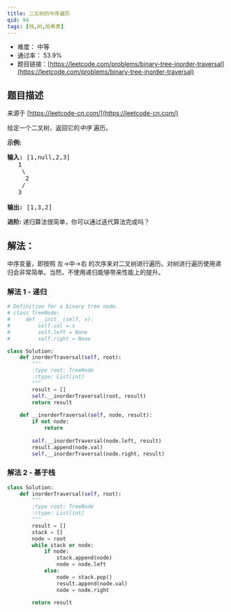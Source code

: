 ```yaml
---
title: 二叉树的中序遍历
qid: 94
tags: [栈,树,哈希表]
---
```



- 难度： 中等
- 通过率： 53.9%
- 题目链接：[https://leetcode.com/problems/binary-tree-inorder-traversal](https://leetcode.com/problems/binary-tree-inorder-traversal)


## 题目描述

来源于 [https://leetcode-cn.com/](https://leetcode-cn.com/)

<p>给定一个二叉树，返回它的<em>中序&nbsp;</em>遍历。</p>

<p><strong>示例:</strong></p>

<pre><strong>输入:</strong> [1,null,2,3]
   1
    \
     2
    /
   3

<strong>输出:</strong> [1,3,2]</pre>

<p><strong>进阶:</strong>&nbsp;递归算法很简单，你可以通过迭代算法完成吗？</p>


## 解法：

中序变量，即按照 左->中->右 的次序来对二叉树进行遍历。对树进行遍历使用递归会非常简单。当然，不使用递归能够带来性能上的提升。

### 解法 1 - 递归

```python
# Definition for a binary tree node.
# class TreeNode:
#     def __init__(self, x):
#         self.val = x
#         self.left = None
#         self.right = None

class Solution:
    def inorderTraversal(self, root):
        """
        :type root: TreeNode
        :rtype: List[int]
        """
        result = []
        self.__inorderTraversal(root, result)
        return result
        
    def __inorderTraversal(self, node, result):
        if not node:
            return
        
        self.__inorderTraversal(node.left, result)
        result.append(node.val)
        self.__inorderTraversal(node.right, result)
```

### 解法 2 - 基于栈


```python
class Solution:
    def inorderTraversal(self, root):
        """
        :type root: TreeNode
        :rtype: List[int]
        """
        result = []
        stack = []
        node = root
        while stack or node:
            if node:
                stack.append(node)
                node = node.left
            else:
                node = stack.pop()
                result.append(node.val)
                node = node.right

        return result
```
